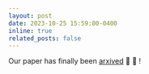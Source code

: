 ```yaml
---
layout: post
date: 2023-10-25 15:59:00-0400
inline: true
related_posts: false
---
```

Our paper has finally been [arxived](https://arxiv.org/pdf/2310.16102.pdf) :tada: :tada: !

